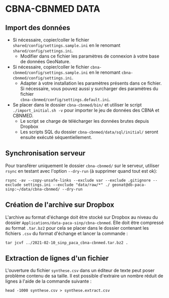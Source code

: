 # CBNA-CBNMED DATA

## Import des données

* Si nécessaire, copier/coller le fichier `shared/config/settings.sample.ini` en le 
renomant `shared/config/settings.ini`.
    * Modifier dans ce fichier les paramètres de connexion à votre base de données GeoNature.
* Si nécessaire, copier/coller le fichier `cbna-cbnmed/config/settings.sample.ini` 
en le renomant `cbna-cbnmed/config/settings.ini`.
    * Adapter à votre installation les paramètres présents dans ce fichier. Si 
    nécessaire, vous pouvez aussi y surcharger des paramètres du fichier  
    `cbna-cbnmed/config/settings.default.ini`.
* Se placer dans le dossier `cbna-cbnmed/bin/` et utiliser le script 
`./import_initial.sh -v` pour importer le jeu de données des CBNA et CBNMED.
    * Le script se charge de télécharger les données brutes depuis Dropbox
    * Les scripts SQL du dossier `cbna-cbnmed/data/sql/initial/` seront ensuite exécuté séquentiellement.

## Synchronisation serveur

Pour transférer uniquement le dossier `cbna-cbnmed/` sur le serveur, utiliser `rsync` 
en testant avec l'option `--dry-run` (à supprimer quand tout est ok):

```
rsync -av --copy-unsafe-links --exclude var --exclude .gitignore --exclude settings.ini --exclude "data/raw/*" ./ geonat@db-paca-sinp:~/data/cbna-cbnmed/ --dry-run
```

## Création de l'archive sur Dropbox

L'archive au format d'échange doit être stocké sur Dropbox au niveau du dossier 
`Applications/data-paca-sinp/cbna-cbnmed`.
Elle doit être compressé au format `.tar.bz2` pour cela se placer dans le
dossier contenant les fichiers `.csv` du format d'échange et lancer la commande :
```
tar jcvf ../2021-02-10_sinp_paca_cbna-cbnmed.tar.bz2 .
```

## Extraction de lignes d'un fichier

L'ouverture du fichier `synthese.csv` dans un éditeur de texte peut poser
problème contenu de sa taille.
Il est possible d'extraire un nombre réduit de lignes à l'aide de la commande suivante :
```
head -1000 synthese.csv > synthese.extract.csv
```
